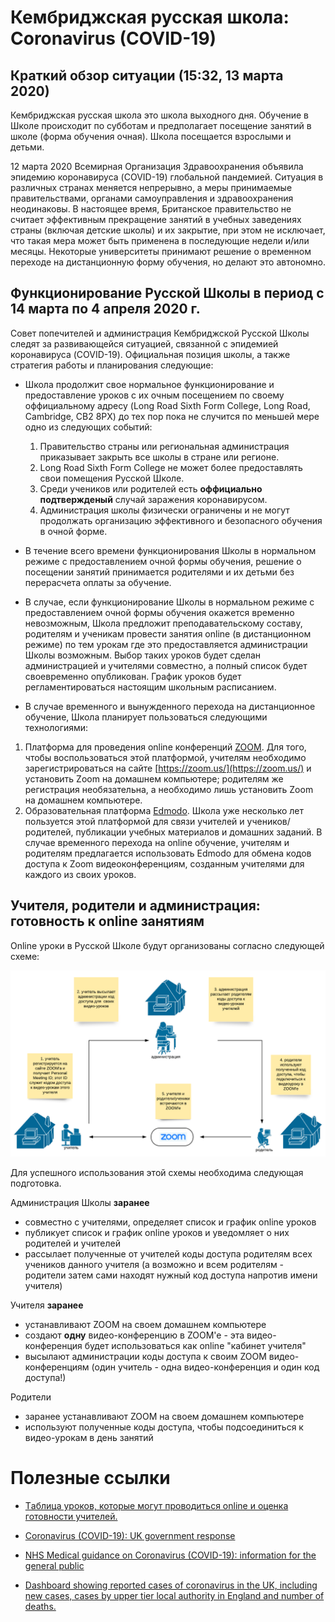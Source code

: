 # Кембриджская русская школа: Coronavirus (COVID-19)

## Краткий обзор ситуации (15:32, 13 марта 2020)
Кембриджская русская школа это школа выходного дня. Обучение в Школе происходит по субботам и предполагает посещение занятий в школе (форма обучения очная). Школа посещается взрослыми и детьми.

12 марта 2020 Всемирная Организация Здравоохранения объявила эпидемию коронавируса (COVID-19) глобальной пандемией. Ситуация в различных странах меняется непрерывно, а меры принимаемые правительствами, органами самоуправления и здравоохранения неодинаковы. В настоящее время, Британское правительство не считает эффективным прекращение занятий в учебных заведениях страны (включая детские школы) и их закрытие, при этом не исключает, что такая мера может быть применена в последующие недели и/или месяцы. Некоторые университеты принимают решение о временном переходе на дистанционную форму обучения, но делают это автономно.

## Функционирование Русской Школы в период с 14 марта по 4 апреля 2020 г.
Совет попечителей и администрация Кембриджской Русской Школы следят за развивающейся ситуацией, связанной с эпидемией коронавируса (COVID-19). Официальная позиция школы, а также стратегия работы и планирования следующие:

* Школа продолжит свое нормальное функционирование и предоставление уроков с их очным посещением по своему оффициальному адресу (Long Road Sixth Form College, Long Road, Cambridge, CB2 8PX) до тех пор пока не случится по меньшей мере одно из следующих событий:

  1. Правительство страны или региональная администрация приказывает закрыть все школы в стране или регионе.
  2. Long Road Sixth Form College не может более предоставлять свои помещения Русской Школе.
  3. Среди учеников или родителей есть **оффициально подтвержденый** случай заражения коронавирусом.
  4. Администрация школы физически ограничены и не могут продолжать организацию эффективного и безопасного обучения в очной форме.

* В течение всего времени функционирования Школы в нормальном режиме с предоставлением очной формы обучения, решение о посещении занятий принимается родителями и их детьми без перерасчета оплаты за обучение.

* В случае, если функционирование Школы в нормальном режиме с предоставлением очной формы обучения окажется временно невозможным, Школа предложит преподавательскому составу, родителям и ученикам провести занятия online (в дистанционном режиме) по тем урокам где это предоставляется администрации Школы возможным. Выбор таких уроков будет сделан администрацией и учителями совместно, а полный список будет своевременно опубликован. График уроков будет регламентироваться настоящим школьным расписанием. 

 * В случае временного и вынужденного перехода на дистанционное обучение, Школа планирует пользоваться следующими технологиями:

 1. Платформа для проведения online конференций [ZOOM](https://zoom.us/). Для того, чтобы воспользоваться этой платформой, учителям необходимо зарегистрироваться на сайте [https://zoom.us/](https://zoom.us/) и установить Zoom на домашнем компьютере; родителям же регистрация необязательна, а необходимо лишь установить Zoom на домашнем компьютере.
 2. Образовательная платформа [Edmodo](https://www.edmodo.com/). Школа уже несколько лет пользуется этой платформой для связи учителей и учеников/родителей, публикации учебных материалов и домашних заданий. В случае временного перехода на online обучение, учителям и родителям предлагается использовать Edmodo для обмена кодов доступа к Zoom видеоконференциям, созданным учителями для каждого из своих уроков.


## Учителя, родители и администрация: готовность к online занятиям

Online уроки в Русской Школе будут организованы согласно следующей схеме:

![alt text](figures/distance-education-structure.png)

Для успешного использования этой схемы необходима следующая подготовка.

Администрация Школы **заранее**

* совместно с учителями, определяет список и график online уроков
* публикует список и график online уроков и уведомляет о них родителей и учителей 
* рассылает полученные от учителей коды доступа родителям всех учеников данного учителя (а возможно и всем родителям - родители затем сами находят нужный код доступа напротив имени учителя)

Учителя **заранее**

* устанавливают ZOOM на своем домашнем компьютере
* создают **одну** видео-конференцию в ZOOM'e - эта видео-конференция будет использоваться как online "кабинет учителя"
* высылают администрации коды доступа к своим ZOOM видео-конференциям (один учитель - одна видео-конференция и один код доступа!)

Родители
 * заранее устанавливают ZOOM на своем домашнем компьютере
 * используют полученные коды доступа, чтобы подсоединиться к видео-урокам в день занятий

# Полезные ссылки

* [Tаблица уроков, которые могут проводиться online и оценка готовности учителей.](https://docs.google.com/spreadsheets/d/1nRFMS145sagJ6BqQtX3eFuEH3QcsadTruQc9sQUIZWg/edit?usp=sharing)

* [Coronavirus (COVID-19): UK government response](https://www.gov.uk/government/topical-events/coronavirus-covid-19-uk-government-response)

* [NHS Medical guidance on Coronavirus (COVID-19): information for the general public](https://www.nhs.uk/conditions/coronavirus-covid-19/)

* [Dashboard showing reported cases of coronavirus in the UK, including new cases, cases by upper tier local authority in England and number of deaths.](https://www.gov.uk/government/publications/covid-19-track-coronavirus-cases)